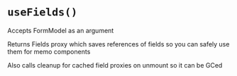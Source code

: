 # `useFields()`

Accepts FormModel as an argument

Returns Fields proxy which saves references of fields so you can safely use them for memo components

Also calls cleanup for cached field proxies on unmount so it can be GCed